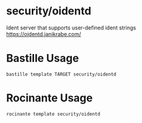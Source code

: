 # security/oidentd
Ident server that supports user-defined ident strings
https://oidentd.janikrabe.com/

# Bastille Usage
```shell
bastille template TARGET security/oidentd
```

# Rocinante Usage
```shell
rocinante template security/oidentd
```
